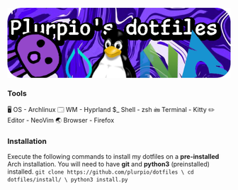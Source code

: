 <p align="center">
  <img src="https://github.com/plurpio/dotfiles/blob/34716df0516b351ed6be5bcfdcf0e78b7be3a15b/git/dotfilesBanners.png">
</p>

### Tools

🖥️ OS - Archlinux
🗔 WM - Hyprland
$_ Shell - zsh
🖮 Terminal - Kitty
✏️ Editor - NeoVim
🌏 Browser - Firefox

### Installation
Execute the following commands to install my dotfiles on a **pre-installed** Arch installation. You will need to have **git** and **python3** (preinstalled) installed.
`git clone https://github.com/plurpio/dotfiles \
cd dotfiles/install/ \
python3 install.py`
